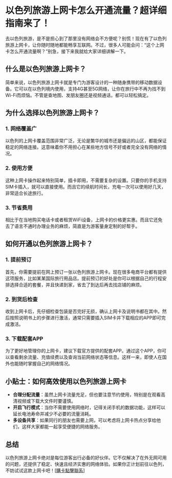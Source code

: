 # 以色列旅游上网卡怎么开通流量？超详细指南来了！

去以色列旅游，是不是担心到了那里没有网络会不方便呢？别慌！现在有了以色列旅游上网卡，让你随时随地都能畅享互联网。不过，很多人可能会问：“这个上网卡怎么开通流量啊？”别急，接下来我就给大家详细讲解一下。

## 什么是以色列旅游上网卡？

简单来说，以色列旅游上网卡就是专门为游客设计的一种随身携带的移动数据设备。它可以在以色列境内使用，支持4G甚至5G网络，让你在旅行中不再为找不到Wi-Fi而烦恼。不管是查地图、发朋友圈还是视频通话，都可以轻松搞定。

## 为什么选择以色列旅游上网卡？

### 1. 网络覆盖广
以色列的上网卡覆盖范围非常广泛，无论是繁华的城市还是偏远的山区，都能保证稳定的网络连接。这意味着你不用担心在某些地方信号不好或者完全没有网络的情况。

### 2. 使用方便
这种上网卡操作起来特别简单，插卡即用，不需要复杂的设置。只要你的手机支持SIM卡插入，就可以直接使用。而且它的续航时间长，充电一次可以使用好几天，非常适合长途旅行。

### 3. 节省费用
相比于在当地购买电话卡或者租赁WiFi设备，上网卡的价格更实惠。而且它还免去了语言不通时办理业务的麻烦，简直是为游客量身定制的好帮手。

## 如何开通以色列旅游上网卡？

### 1. 提前预订
首先，你需要提前在网上预订一张以色列旅游上网卡。现在很多电商平台都有提供这项服务，比如某某国际旅行用品店。提前预订的好处是你可以根据自己的行程安排选择合适的套餐，并且快递到家，省去了到达后再去找店铺的麻烦。

### 2. 到货后检查
收到上网卡后，先仔细检查包装是否完好无损，确认上网卡及说明书都在其中。然后按照说明书上的步骤进行激活，通常只需要插入SIM卡并下载相应的APP即可完成激活。

### 3. 下载配套APP
为了更好地管理你的上网卡，建议下载官方提供的配套APP。通过这个APP，你可以查看剩余流量、充值续费以及查询当前网络状态等信息。这样一来，即使人在国外也能随时掌握自己的网络情况。

## 小贴士：如何高效使用以色列旅游上网卡

- **合理分配流量**：虽然上网卡流量充足，但也要注意节约使用，特别是在观看高清视频或下载大文件时要谨慎。
- **开启飞行模式**：当你不需要使用网络时，记得关闭手机的数据功能，这样可以延长电池寿命并减少不必要的流量消耗。
- **多设备共享**：如果同行的朋友也需要上网，可以考虑将上网卡热点分享给他们，这样大家都能一起享受便捷的网络服务。

## 总结

以色列旅游上网卡绝对是每位游客出行必备的好伙伴。它不仅解决了在外无网可用的问题，还提供了稳定、快速且经济实惠的网络体验。如果你正计划前往以色列，不妨试试这款上网卡吧！[[購卡點擊聯系](https://t.me/s/esim1088)]